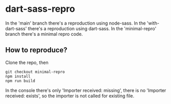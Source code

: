 # dart-sass-repro

In the 'main' branch there's a reproduction using node-sass.
In the 'with-dart-sass' there's a reproduction using dart-sass.
In the 'minimal-repro' branch there's a minimal repro code.

## How to reproduce?

Clone the repo, then
```
git checkout minimal-repro
npm install 
npm run build
```

In the console there's only 'Importer received: missing', there is no 'Importer received: exists', so the importer is not called for existing file.

